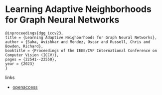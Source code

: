 # Learning Adaptive Neighborhoods for Graph Neural Networks

```
@inproceedings{dgg_iccv23,
title = {Learning Adaptive Neighborhoods for Graph Neural Networks},
author = {Saha, Avishkar and Mendez, Oscar and Russell, Chris and Bowden, Richard},
booktitle = {Proceedings of the IEEE/CVF International Conference on Computer Vision (ICCV)},
pages = {22541--22550},
year = {2023}
}
```

links
- [openaccess](http://openaccess.thecvf.com//content/ICCV2023/html/Saha_Learning_Adaptive_Neighborhoods_for_Graph_Neural_Networks_ICCV_2023_paper.html)

